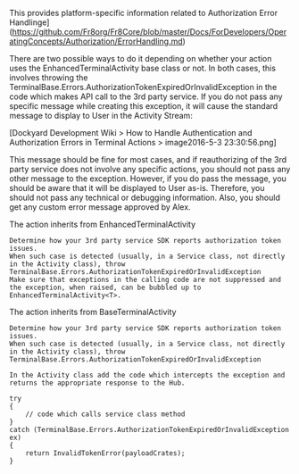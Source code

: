 
This provides platform-specific information related to Authorization Error Handlinge](https://github.com/Fr8org/Fr8Core/blob/master/Docs/ForDevelopers/OperatingConcepts/Authorization/ErrorHandling.md)

There are two possible ways to do it depending on whether your action uses the EnhancedTerminalActivity<T> base class or not.  In both cases, this involves throwing the TerminalBase.Errors.AuthorizationTokenExpiredOrInvalidException in the code which makes API call to the 3rd party service. If you do not pass any specific message while creating this exception, it will cause the standard message to display to User in the Activity Stream:

[Dockyard Development Wiki > How to Handle Authentication and Authorization Errors in Terminal Actions > image2016-5-3 23:30:56.png]

This message should be fine for most cases, and if reauthorizing of the 3rd party service does not involve any specific actions, you should not pass any other message to the exception. However, if you do pass the message, you should be aware that it will be displayed to User as-is. Therefore, you should not pass any technical or debugging information. Also, you should get any custom error message approved by Alex.  

 The action inherits from EnhancedTerminalActivity<T>

    Determine how your 3rd party service SDK reports authorization token issues. 
    When such case is detected (usually, in a Service class, not directly in the Activity class), throw TerminalBase.Errors.AuthorizationTokenExpiredOrInvalidException
    Make sure that exceptions in the calling code are not suppressed and the exception, when raised, can be bubbled up to EnhancedTerminalActivity<T>.

The action inherits from BaseTerminalActivity

    Determine how your 3rd party service SDK reports authorization token issues. 
    When such case is detected (usually, in a Service class, not directly in the Activity class), throw TerminalBase.Errors.AuthorizationTokenExpiredOrInvalidException

    In the Activity class add the code which intercepts the exception and returns the appropriate response to the Hub.  

    try 
    {
        // code which calls service class method
    }
    catch (TerminalBase.Errors.AuthorizationTokenExpiredOrInvalidException ex) 
    {
        return InvalidTokenError(payloadCrates);
    }


